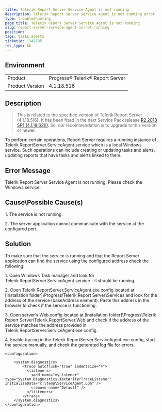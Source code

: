 ```yaml
---
title: Telerik Report Server Service Agent is not running
description: Telerik Report Server Service Agent is not running error
type: troubleshooting
page_title: Telerik Report Server Service Agent is not running
slug: report-server-service-agent-is-not-running
position: 
tags: tasks,alerts
ticketid: 1142785
res_type: kb
---
```


## Environment
<table>
	<tr>
		<td>Product</td>
		<td>Progress® Telerik® Report Server</td>
	</tr>
	<tr>
		<td>Product Version</td>
		<td>4.1.18.516</td>
	</tr>
</table>

## Description

> This is related to the specified version of Telerik Report Server (4.1.18.516). It has been fixed in the next Service Pack release [R2 2018 SP1 (4.1.18.620)](https://www.telerik.com/support/whats-new/report-server/release-history/progress-telerik-report-server-r2-2018-sp1-4-1-18-620). So, our recommendation is to upgrade to this version or newer.

To perform certain operations, Report Server requires a running instance of Telerik.ReportServer.ServiceAgent service which is a local Windows service.
Such operations can include creating or updating tasks and alerts, updating reports that have tasks and alerts linked to them. 

## Error Message
Telerik Report Server Service Agent is not running. Please check the Windows service.

## Cause\Possible Cause(s)

1\. The service is not running.

2\. The server application cannot communicate with the service at the configured port.

## Solution

To make sure that the service is running and that the Report Server application can find the service using the configured address check the following:  
  
1\. Open Windows Task manager and look for Telerik.ReportServer.ServiceAgent service - it should be running.

2\. Open Telerik.ReportServer.ServiceAgent.exe.config located at [installation folder]\\Progress\\Telerik Report Server\\Services and look for the address of the service (baseAddress element). Paste this address in the browser to check if the service is functioning.

3\. Open server's Web.config located at [installation folder]\\Progress\\Telerik Report Server\\Telerik.ReportServer.Web and check if the address of the service matches the address provided in Telerik.ReportServer.ServiceAgent.exe.config.  
  
4\. Enable tracing in the Telerik.ReportServer.ServiceAgent.exe.config, start the service manually, and check the generated log file for errors.

	<configuration>
		...
		<system.diagnostics>
			<trace autoflush="true" indentsize="4">
			  <listeners>
				<add name="myListener" type="System.Diagnostics.TextWriterTraceListener" initializeData="c:\temp\ServiceAgent.LOG" />              
				<remove name="Default" />
			  </listeners>
			</trace>
		</system.diagnostics>
	</configuration>
